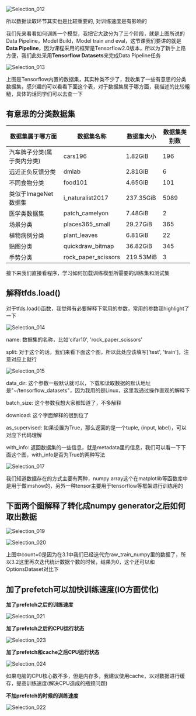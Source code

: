 ![Selection_012](pics/Selection_012.png)

所以数据读取环节其实也是比较重要的, 对训练速度是有影响的



我们先来看看如何训练一个模型，我把它大致分为了三个阶段，就是上图所说的Data Pipeline，Model Build，Model train and eval，这节课我们要讲的就是**Data Pipeline**，因为课程采用的框架是Tensorflow2.0版本，所以为了新手上路方便，我们此处采用**Tensorflow Datasets**来完成Data Pipeline任务

![Selection_013](pics/Selection_013.png)

上图是Tensorflow内置的数据集，其实种类不少了，我收集了一些有意思的分类数据集，感兴趣的可以看看下面这个表，对于数据集属于哪方面，我描述的比较粗糙，具体的话同学们可以去查一下

## 有意思的分类数据集

| 数据集属于哪方面           | 数据集名称          | 数据集大小 | 数据集类别数 |
| -------------------------- | ------------------- | ---------- | ------------ |
| 汽车牌子分类(属于类内分类) | cars196             | 1.82GiB    | 196          |
| 远近正负反馈分类           | dmlab               | 2.81GiB    | 6            |
| 不同食物分类               | food101             | 4.65GiB    | 101          |
| 类似于ImageNet数据集       | i_naturalist2017    | 237.35GiB  | 5089         |
| 医学类数据集               | patch_camelyon      | 7.48GiB    | 2            |
| 场景分类                   | places365_small     | 29.27GiB   | 365          |
| 植物病例分类               | plant_leaves        | 6.81GiB    | 22           |
| 贴图分类                   | quickdraw_bitmap    | 36.82GiB   | 345          |
| 手势分类                   | rock_paper_scissors | 219.53MiB  | 3            |

接下来我们直接看程序，学习如何加载训练模型所需要的训练集和测试集

## 解释tfds.load()

对于tfds.load()函数，我觉得有必要解释下常用的参数，常用的参数我highlight了一下

![Selection_014](pics/Selection_014.png)

name: 数据集的名称，比如'cifar10', 'rock_paper_scissors'

split: 对于这个的话，我们来看下面这个图，所以此处应该填写['test', 'train']，注意对应上就行

![Selection_015](pics/Selection_015.png)

data_dir: 这个参数一般默认就可以，下载和读取数据的默认地址是"~/tensorflow_datasets"，因为我用的是Linux，这里我通过操作直观的解释下

batch_size: 这个参数我想大家都知道了，不多解释

download: 这个字面解释的很到位了

as_supervised: 如果设置为True，那么返回的是一个tuple, (input, label)，可以对应下代码理解

with_info: 返回数据集的一些信息，就是metadata里的信息，我们可以看一下下面这个图，with_info是否为True的两种写法

![Selection_017](pics/Selection_017.png)

我们知道数据存在的方式主要有两种，numpy array这个在matplotlib等函数库中是用于做imshow的，另外一种tensor主要用于tensorflow等框架进行训练用的

## 下面两个图解释了转化成numpy generator之后如何取出数据

![Selection_019](pics/Selection_019.png)

![Selection_020](pics/Selection_020.png)

上图中count=0是因为在3.1中我们已经迭代完raw_train_numpy里的数据了，所以3.2这里再次迭代统计数据个数的时候，结果为0，这个还可以和OptionsDataset对比下

## 加了prefetch可以加快训练速度(IO方面优化)

**加了prefetch之后的训练速度**

![Selection_021](pics/Selection_021.png)

**加了prefetch之后的CPU运行状态**

![Selection_023](pics/Selection_023.png)

**加了prefetch和cache之后CPU运行状态**

![Selection_024](../Pictures/Selection_024.png)

如果电脑的CPU核心数不多，但是内存多，我建议使用cache，以对数据进行缓存，提高训练速度(解决CPU造成的瓶颈问题)

**不加prefetch的时候的训练速度**

![Selection_022](pics/Selection_022.png)

